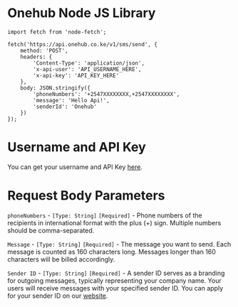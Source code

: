 # Onehub Node JS Library
```Node JS
import fetch from 'node-fetch';

fetch('https://api.onehub.co.ke/v1/sms/send', {
    method: 'POST',
    headers: {
        'Content-Type': 'application/json',
        'x-api-user': 'API_USERNAME_HERE',
        'x-api-key': 'API_KEY_HERE'
    },
    body: JSON.stringify({
        'phoneNumbers': '+2547XXXXXXXX,+2547XXXXXXXX',
        'message': 'Hello Api!',
        'senderId': 'Onehub'
    })
});
```
# Username and API Key
You can get your username and API Key [here](https://dashboard.onehub.co.ke/account/0/user/signup).
# Request Body Parameters
`phoneNumbers` - `[Type: String]` `[Required]` - Phone numbers of the recipients in international format with the plus (+) sign. Multiple numbers should be comma-separated.

`Message` - `[Type: String]` `[Required]` - The message you want to send. Each message is counted as 160 characters long. Messages longer than 160 characters will be billed accordingly.

`Sender ID` - `[Type: String]` `[Required]` - A sender ID serves as a branding for outgoing messages, typically representing your company name. Your users will receive messages with your specified sender ID. You can apply for your sender ID on our [website](https://onehub.co.ke/).
